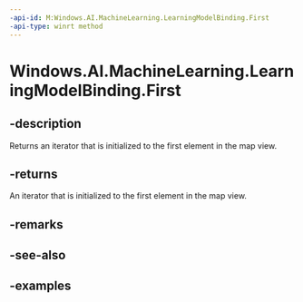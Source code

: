 ```yaml
---
-api-id: M:Windows.AI.MachineLearning.LearningModelBinding.First
-api-type: winrt method
---
```


<!-- Method syntax.
public IIterator<IKeyValuePair<string, object>> LearningModelBinding.First()
-->

# Windows.AI.MachineLearning.LearningModelBinding.First

## -description
Returns an iterator that is initialized to the first element in the map view.

## -returns
An iterator that is initialized to the first element in the map view.

## -remarks

## -see-also

## -examples

